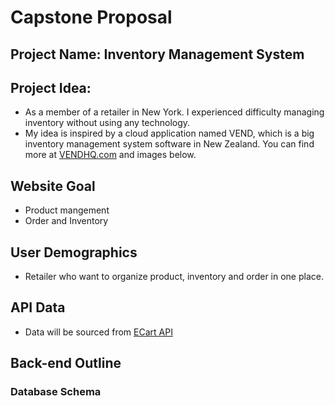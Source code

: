 # Capstone Proposal

## Project Name: Inventory Management System

## Project Idea:

- As a member of a retailer in New York. I experienced difficulty managing inventory without using any technology.
- My idea is inspired by a cloud application named VEND, which is a big inventory management system software in New Zealand. You can find more at [VENDHQ.com](https://www.vendhq.com/) and images below.

## Website Goal

- Product mangement
- Order and Inventory

## User Demographics

- Retailer who want to organize product, inventory and order in one place.

## API Data

- Data will be sourced from [ECart API](https://ecartapi.com/)

## Back-end Outline

### Database Schema
